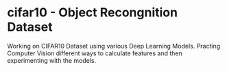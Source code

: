 # cifar10 - Object Recongnition Dataset
Working on CIFAR10 Dataset using various Deep Learning Models.
Practing Computer Vision different ways to calculate features and then experimenting  with the models.
